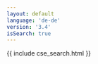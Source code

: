 ```yaml
---
layout: default
language: 'de-de'
version: '3.4'
isSearch: true
---
```

{{ include cse_search.html }}
